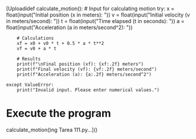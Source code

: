 [Uploadidef calculate_motion():
    # Input for calculating motion
    try:
        x = float(input("Initial position (x in meters): "))
        v = float(input("Initial velocity (v in meters/second): "))
        t = float(input("Time elapsed (t in seconds): "))
        a = float(input("Acceleration (a in meters/second^2): "))
        
        # Calculations
        xf = x0 + v0 * t + 0.5 * a * t**2  
        vf = v0 + a * t                     
        
        # Results
        print(f"\nFinal position (xf): {xf:.2f} meters")
        print(f"Final velocity (vf): {vf:.2f} meters/second")
        print(f"Acceleration (a): {a:.2f} meters/second^2")
    
    except ValueError:
        print("Invalid input. Please enter numerical values.")

# Execute the program
calculate_motion()ng Tarea 111.py…]()
